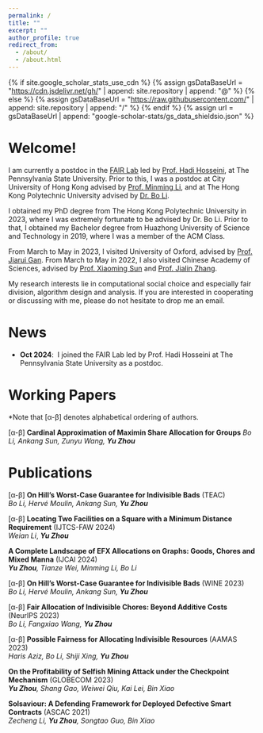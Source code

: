 ```yaml
---
permalink: /
title: ""
excerpt: ""
author_profile: true
redirect_from: 
  - /about/
  - /about.html
---
```


{% if site.google_scholar_stats_use_cdn %}
{% assign gsDataBaseUrl = "https://cdn.jsdelivr.net/gh/" | append: site.repository | append: "@" %}
{% else %}
{% assign gsDataBaseUrl = "https://raw.githubusercontent.com/" | append: site.repository | append: "/" %}
{% endif %}
{% assign url = gsDataBaseUrl | append: "google-scholar-stats/gs_data_shieldsio.json" %}

<span class='anchor' id='about-me'></span>

# Welcome! 
I am currently a postdoc in the [FAIR Lab](https://sites.google.com/view/fairailab) led by [Prof. Hadi Hosseini](https://faculty.ist.psu.edu/hadi/index.html), at The Pennsylvania State University. 
Prior to this, I was a postdoc at City University of Hong Kong advised by [Prof. Minming Li](https://www.cs.cityu.edu.hk/~minmli/), and at The Hong Kong Polytechnic University advised by [Dr. Bo Li](https://www4.comp.polyu.edu.hk/~bo2li/). 

I obtained my PhD degree from The Hong Kong Polytechnic University in 2023, where I was extremely fortunate to be advised by Dr. Bo Li. 
Prior to that, I obtained my Bachelor degree from Huazhong University of Science and Technology in 2019, where I was a member of the ACM Class. 

From March to May in 2023, I visited University of Oxford, advised by [Prof. Jiarui Gan](https://jgan.xyz/). From March to May in 2022, I also visited Chinese Academy of Sciences, advised by [Prof. Xiaoming Sun](http://english.ict.cas.cn/people/scien/bln/202303/t20230315_328241.html) and [Prof. Jialin Zhang](http://english.ict.cas.cn/people/scien/bln/202303/t20230315_328233.html). 

My research interests lie in computational social choice and especially fair division, algorithm design and analysis.
If you are interested in cooperating or discussing with me, please do not hesitate to drop me an email. 

# News
- **Oct 2024**: &nbsp;I joined the FAIR Lab led by Prof. Hadi Hosseini at The Pennsylvania State University as a postdoc.

# Working Papers
*Note that [&alpha;-&beta;] denotes alphabetical ordering of authors. 

[&alpha;-&beta;] **Cardinal Approximation of Maximin Share Allocation for Groups**
*Bo Li, Ankang Sun, Zunyu Wang, **Yu Zhou***

# Publications
[&alpha;-&beta;] **On Hill’s Worst-Case Guarantee for Indivisible Bads** (TEAC)  
*Bo Li, Hervé Moulin, Ankang Sun, **Yu Zhou*** 

[&alpha;-&beta;] **Locating Two Facilities on a Square with a Minimum Distance Requirement** (IJTCS-FAW 2024)  
*Weian Li*, ***Yu Zhou***

**A Complete Landscape of EFX Allocations on Graphs: Goods, Chores and Mixed Manna** (IJCAI 2024)  
***Yu Zhou**, Tianze Wei, Minming Li, Bo Li*

[&alpha;-&beta;] **On Hill’s Worst-Case Guarantee for Indivisible Bads** (WINE 2023)  
*Bo Li, Hervé Moulin, Ankang Sun, **Yu Zhou***

[&alpha;-&beta;] **Fair Allocation of Indivisible Chores: Beyond Additive Costs** (NeurIPS 2023)  
*Bo Li, Fangxiao Wang, **Yu Zhou***

[&alpha;-&beta;] **Possible Fairness for Allocating Indivisible Resources** (AAMAS 2023)  
*Haris Aziz, Bo Li, Shiji Xing, **Yu Zhou***

**On the Profitability of Selfish Mining Attack under the Checkpoint Mechanism** (GLOBECOM 2023)  
***Yu Zhou**, Shang Gao, Weiwei Qiu, Kai Lei, Bin Xiao*

**Solsaviour: A Defending Framework for Deployed Defective Smart Contracts** (ASCAC 2021)  
*Zecheng Li, **Yu Zhou**, Songtao Guo, Bin Xiao*

